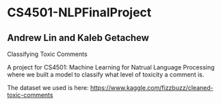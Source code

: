 # CS4501-NLPFinalProject

## Andrew Lin and Kaleb Getachew

Classifying Toxic Comments

A project for CS4501: Machine Learning for Natrual Language Processing where we built a model to classify what level of toxicity a comment is.


The dataset we used is here: https://www.kaggle.com/fizzbuzz/cleaned-toxic-comments
